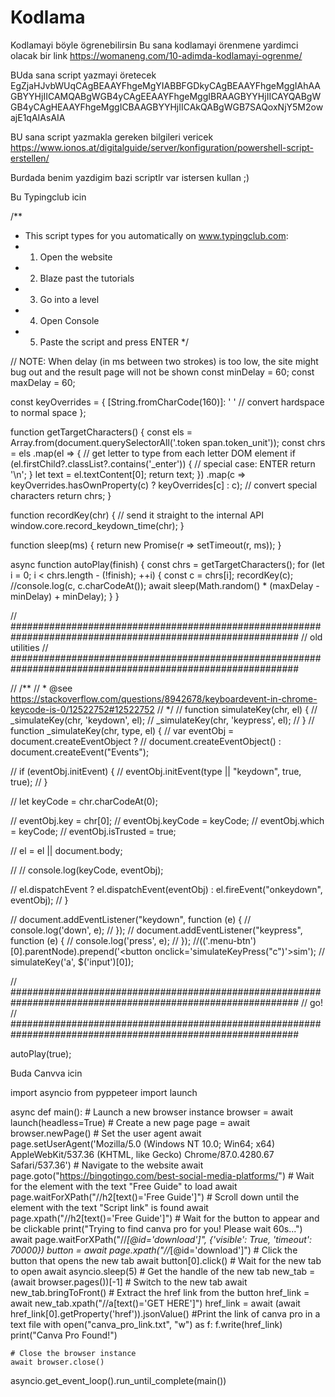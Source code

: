 # Kodlama
Kodlamayi böyle ögrenebilirsin
Bu sana kodlamayi örenmene yardimci olacak bir link https://womaneng.com/10-adimda-kodlamayi-ogrenme/

BUda sana script yazmayi öretecek
EgZjaHJvbWUqCAgBEAAYFhgeMgYIABBFGDkyCAgBEAAYFhgeMggIAhAAGBYYHjIICAMQABgWGB4yCAgEEAAYFhgeMggIBRAAGBYYHjIICAYQABgWGB4yCAgHEAAYFhgeMggICBAAGBYYHjIICAkQABgWGB7SAQoxNjY5M2owajE1qAIAsAIA

BU sana script yazmakla gereken bilgileri vericek    https://www.ionos.at/digitalguide/server/konfiguration/powershell-script-erstellen/

Burdada benim yazdigim bazi scriptlr var istersen kullan ;) 

Bu Typingclub icin 

 /**
 * This script types for you automatically on www.typingclub.com:
 * 1. Open the website
 * 2. Blaze past the tutorials
 * 3. Go into a level
 * 4. Open Console
 * 5. Paste the script and press ENTER
 */

// NOTE: When delay (in ms between two strokes) is too low, the site might bug out and the result page will not be shown
const minDelay = 60;
const maxDelay = 60;



const keyOverrides = {
  [String.fromCharCode(160)]: ' '    // convert hardspace to normal space
};

function getTargetCharacters() {
  const els = Array.from(document.querySelectorAll('.token span.token_unit'));
  const chrs = els
    .map(el => {
      // get letter to type from each letter DOM element
      if (el.firstChild?.classList?.contains('_enter')) {
        // special case: ENTER
        return '\n';
      }
      let text = el.textContent[0];
      return text;
    })
    .map(c => keyOverrides.hasOwnProperty(c) ? keyOverrides[c] : c); // convert special characters
  return chrs;
}

function recordKey(chr) {
  // send it straight to the internal API
  window.core.record_keydown_time(chr);
}

function sleep(ms) {
  return new Promise(r => setTimeout(r, ms));
}

async function autoPlay(finish) {
  const chrs = getTargetCharacters();
  for (let i = 0; i < chrs.length - (!finish); ++i) {
    const c = chrs[i];
    recordKey(c);
    //console.log(c, c.charCodeAt());
    await sleep(Math.random() * (maxDelay - minDelay) + minDelay);
  }
}

// ############################################################################################################
// old utilities
// ############################################################################################################


// /**
//  * @see https://stackoverflow.com/questions/8942678/keyboardevent-in-chrome-keycode-is-0/12522752#12522752
//  */
// function simulateKey(chr, el) {
//   _simulateKey(chr, 'keydown', el);
//   _simulateKey(chr, 'keypress', el);
// }
// function _simulateKey(chr, type, el) {
//   var eventObj = document.createEventObject ?
//     document.createEventObject() : document.createEvent("Events");

//   if (eventObj.initEvent) {
//     eventObj.initEvent(type || "keydown", true, true);
//   }

//   let keyCode = chr.charCodeAt(0);

//   eventObj.key = chr[0];
//   eventObj.keyCode = keyCode;
//   eventObj.which = keyCode;
//   eventObj.isTrusted = true;

//   el = el || document.body;

//   // console.log(keyCode, eventObj);

//   el.dispatchEvent ? el.dispatchEvent(eventObj) : el.fireEvent("onkeydown", eventObj); 
// }

// document.addEventListener("keydown", function (e) {
//   console.log('down', e);
// });
// document.addEventListener("keypress", function (e) {
//   console.log('press', e);
// });
//$($('.menu-btn')[0].parentNode).prepend('<button onclick=\'simulateKeyPress("c")\'>sim</button>');
// simulateKey('a', $('input')[0]);



// ############################################################################################################
// go!
// ############################################################################################################

autoPlay(true);

Buda Canvva icin 

import asyncio
from pyppeteer import launch

async def main():
    # Launch a new browser instance
    browser = await launch(headless=True)
    # Create a new page
    page = await browser.newPage()
    # Set the user agent
    await page.setUserAgent('Mozilla/5.0 (Windows NT 10.0; Win64; x64) AppleWebKit/537.36 (KHTML, like Gecko) Chrome/87.0.4280.67 Safari/537.36')
    # Navigate to the website
    await page.goto("https://bingotingo.com/best-social-media-platforms/")
    # Wait for the element with the text "Free Guide" to load
    await page.waitForXPath("//h2[text()='Free Guide']")
    # Scroll down until the element with the text "Script link" is found
    await page.xpath("//h2[text()='Free Guide']")
    # Wait for the button to appear and be clickable
    print("Trying to find canva pro for you! Please wait 60s...")
    await page.waitForXPath("//*[@id='download']", {'visible': True, 'timeout': 70000})
    button = await page.xpath("//*[@id='download']")
    # Click the button that opens the new tab
    await button[0].click()
    # Wait for the new tab to open
    await asyncio.sleep(5)
    # Get the handle of the new tab
    new_tab = (await browser.pages())[-1]
    # Switch to the new tab
    await new_tab.bringToFront()
    # Extract the href link from the button
    href_link = await new_tab.xpath("//a[text()='GET HERE']")
    href_link = await (await href_link[0].getProperty('href')).jsonValue()
    #Print the link of canva pro in a text file
    with open("canva_pro_link.txt", "w") as f:
        f.write(href_link)
        print("Canva Pro Found!")

    # Close the browser instance
    await browser.close()

asyncio.get_event_loop().run_until_complete(main())
